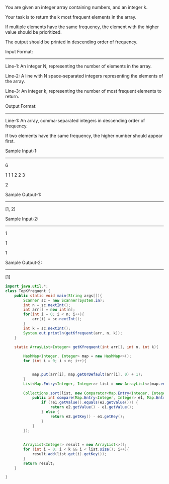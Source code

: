 You are given an integer array containing numbers, and an integer k.

Your task is to return the k most frequent elements in the array.

  

If multiple elements have the same frequency, the element with the higher value should be prioritized.

The output should be printed in descending order of frequency.

  

Input Format:

-------------

Line-1: An integer N, representing the number of elements in the array.

Line-2: A line with N space-separated integers representing the elements of the array.

Line-3: An integer k, representing the number of most frequent elements to return.

  

Output Format:

--------------

Line-1: An array, comma-separated integers in descending order of frequency.

If two elements have the same frequency, the higher number should appear first.

  
  

Sample Input-1:

--------------

6

1 1 1 2 2 3

2

  

Sample Output-1:

----------------

[1, 2]

  
  

Sample Input-2:

--------------

1

1

1

  

Sample Output-2:

----------------

[1]

```java
import java.util.*;
class TopKfrequent {
    public static void main(String args[]){
        Scanner sc = new Scanner(System.in);
        int n = sc.nextInt();
        int arr[] = new int[n];
        for(int i = 0; i < n; i++){
            arr[i] = sc.nextInt();
        }
        int k = sc.nextInt();
        System.out.println(getKfrequent(arr, n, k));
    }
    
    static ArrayList<Integer> getKfrequent(int arr[], int n, int k){

        HashMap<Integer, Integer> map = new HashMap<>();
        for (int i = 0; i < n; i++){


            map.put(arr[i], map.getOrDefault(arr[i], 0) + 1);
        }
        List<Map.Entry<Integer, Integer>> list = new ArrayList<>(map.entrySet());
        
        Collections.sort(list, new Comparator<Map.Entry<Integer, Integer>>() {
            public int compare(Map.Entry<Integer, Integer> e1, Map.Entry<Integer, Integer> e2) {
                if (!e1.getValue().equals(e2.getValue())) {
                    return e2.getValue() - e1.getValue();
                } else {
                    return e2.getKey() - e1.getKey();
                }
            }
        });
        
        
        ArrayList<Integer> result = new ArrayList<>();
        for (int i = 0; i < k && i < list.size(); i++){
            result.add(list.get(i).getKey());
        }
        return result;
    }

}
```